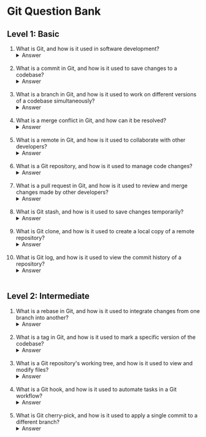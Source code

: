 # Git Question Bank

## Level 1: Basic

1. What is Git, and how is it used in software development?
    <details>
    <summary>Answer</summary>
    Git is a distributed version control system used in software development to track changes to code over time, collaborate with other developers, and manage code releases.
    </details><br>
2. What is a commit in Git, and how is it used to save changes to a codebase?
    <details>
    <summary>Answer</summary>
    A commit in Git is a way to save changes to a codebase. It captures a snapshot of the code at a given point in time and records a message that describes the changes made.
    </details><br>
3. What is a branch in Git, and how is it used to work on different versions of a codebase simultaneously?
    <details>
    <summary>Answer</summary>
    A branch in Git is a separate version of a codebase that can be used to work on different features or bug fixes simultaneously without affecting the main codebase. It allows developers to work on different versions of the code in isolation, and merge changes back into the main codebase when they are ready.
    </details><br>
4. What is a merge conflict in Git, and how can it be resolved?
    <details>
    <summary>Answer</summary>
    A merge conflict in Git occurs when changes to a file made in two different branches cannot be automatically merged. It requires manual intervention to resolve the conflict by selecting which changes to keep or modifying the code to resolve conflicts.
    </details><br>
5. What is a remote in Git, and how is it used to collaborate with other developers?
    <details>
    <summary>Answer</summary>
    A remote in Git is a version of the codebase that is hosted on a different server or location, such as GitHub or Bitbucket. It is used to collaborate with other developers by allowing them to push changes to the remote, pull changes from the remote, and share code with others.
    </details><br>
6. What is a Git repository, and how is it used to manage code changes?
    <details>
    <summary>Answer</summary>
    A Git repository is a directory that contains a codebase and its associated Git metadata, such as commits, branches, and tags. It is used to track changes to the codebase, collaborate with other developers, and manage code releases.
    </details><br>
7. What is a pull request in Git, and how is it used to review and merge changes made by other developers?
    <details>
    <summary>Answer</summary>
    A pull request in Git is a way for developers to propose changes to the codebase and request that other developers review and merge them. It allows code changes to be reviewed and discussed before they are merged into the main codebase.
    </details><br>
8. What is Git stash, and how is it used to save changes temporarily?
    <details>
    <summary>Answer</summary>
    Git stash is a command used to save changes to a codebase temporarily without committing them. It allows developers to switch to a different branch or work on a different task without losing the changes made to the code.
    </details><br>
9. What is Git clone, and how is it used to create a local copy of a remote repository?
    <details>
    <summary>Answer</summary>
    Git clone is a command used to create a local copy of a remote repository. It allows developers to download a codebase from a remote server, work on it locally, and push changes back to the remote server.
    </details><br>
10. What is Git log, and how is it used to view the commit history of a repository?
    <details>
    <summary>Answer</summary>
    Git log is a command used to view the commit history of a Git repository. It shows a list of commits made to the repository, along with their commit messages, authors, dates, and other metadata.
    </details><br>

## Level 2: Intermediate

1. What is a rebase in Git, and how is it used to integrate changes from one branch into another?
    <details>
    <summary>Answer</summary>
    A rebase in Git is a way to integrate changes made in one branch into another branch. It applies the changes made in the source branch on top of the destination branch, creating a new linear history. It allows developers to keep their changes up to date with changes made by others in the codebase and avoid merge conflicts.
    </details><br>
2. What is a tag in Git, and how is it used to mark a specific version of the codebase?
    <details>
    <summary>Answer</summary>
    A tag in Git is a label that points to a specific commit in the history of a repository. It is used to mark a specific version of the codebase, such as a release or a stable version. Tags can be annotated with additional information, such as a message or a signature.
    </details><br>
3. What is a Git repository's working tree, and how is it used to view and modify files?
    <details>
    <summary>Answer</summary>
    A Git repository's working tree is the directory on a developer's computer where the files of the codebase are checked out and modified. It is used to view and modify files in the codebase, and changes made in the working tree can be staged and committed using Git commands.
    </details><br>
4. What is a Git hook, and how is it used to automate tasks in a Git workflow?
    <details>
    <summary>Answer</summary>
    A Git hook is a script that is executed by Git at specific points in the Git workflow, such as before or after a commit or a push. It can be used to automate tasks such as running tests, linting code, or generating documentation.
    </details><br>
5. What is Git cherry-pick, and how is it used to apply a single commit to a different branch?
    <details>
    <summary>Answer</summary>
    Git cherry-pick is a command used to apply a single commit from one branch to a different branch. It allows developers to selectively apply changes made in one branch to another branch, without merging the entire branch.
    </details><br>